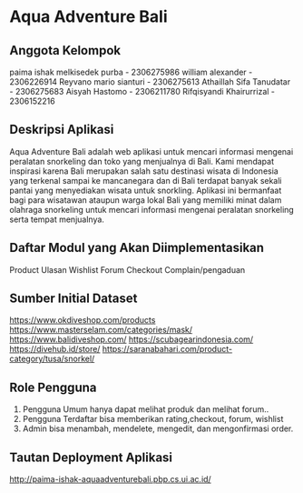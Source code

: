 # Aqua Adventure Bali

## Anggota Kelompok
paima ishak melkisedek purba - 2306275986
william alexander - 2306226914
Reyvano mario sianturi - 2306275613
Athaillah Sifa Tanudatar - 2306275683
Aisyah Hastomo - 2306211780
Rifqisyandi Khairurrizal - 2306152216

## Deskripsi Aplikasi
Aqua Adventure Bali adalah web aplikasi untuk mencari informasi mengenai peralatan snorkeling dan toko yang menjualnya di Bali. Kami mendapat inspirasi karena Bali merupakan salah satu destinasi wisata di Indonesia yang terkenal sampai ke mancanegara dan di Bali terdapat banyak sekali pantai yang menyediakan wisata untuk snorkling. Aplikasi ini bermanfaat bagi para wisatawan ataupun warga lokal Bali yang memiliki minat dalam olahraga snorkeling untuk mencari informasi mengenai peralatan snorkeling serta tempat menjualnya.
## Daftar Modul yang Akan Diimplementasikan
Product
Ulasan
Wishlist
Forum
Checkout
Complain/pengaduan

## Sumber Initial Dataset

https://www.okdiveshop.com/products
https://www.masterselam.com/categories/mask/ 
https://www.balidiveshop.com/
https://scubagearindonesia.com/
https://divehub.id/store/
https://saranabahari.com/product-category/tusa/snorkel/

## Role Pengguna
1. Pengguna Umum hanya dapat melihat produk dan melihat forum..
2. Pengguna Terdaftar bisa memberikan rating,checkout, forum, wishlist
3. Admin bisa menambah, mendelete, mengedit, dan mengonfirmasi order.

## Tautan Deployment Aplikasi
http://paima-ishak-aquaadventurebali.pbp.cs.ui.ac.id/
